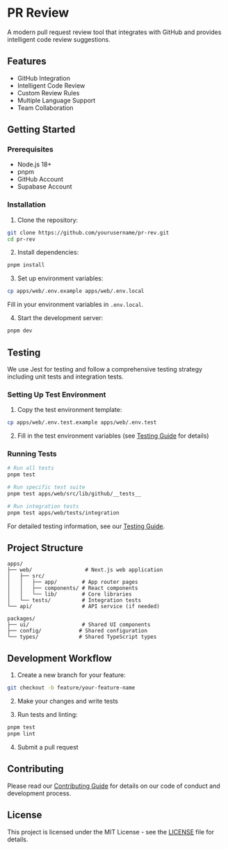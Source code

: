 # PR Review

A modern pull request review tool that integrates with GitHub and provides intelligent code review suggestions.

## Features

- GitHub Integration
- Intelligent Code Review
- Custom Review Rules
- Multiple Language Support
- Team Collaboration

## Getting Started

### Prerequisites

- Node.js 18+
- pnpm
- GitHub Account
- Supabase Account

### Installation

1. Clone the repository:
```bash
git clone https://github.com/yourusername/pr-rev.git
cd pr-rev
```

2. Install dependencies:
```bash
pnpm install
```

3. Set up environment variables:
```bash
cp apps/web/.env.example apps/web/.env.local
```

Fill in your environment variables in `.env.local`.

4. Start the development server:
```bash
pnpm dev
```

## Testing

We use Jest for testing and follow a comprehensive testing strategy including unit tests and integration tests.

### Setting Up Test Environment

1. Copy the test environment template:
```bash
cp apps/web/.env.test.example apps/web/.env.test
```

2. Fill in the test environment variables (see [Testing Guide](docs/Testing/guide.md) for details)

### Running Tests

```bash
# Run all tests
pnpm test

# Run specific test suite
pnpm test apps/web/src/lib/github/__tests__

# Run integration tests
pnpm test apps/web/tests/integration
```

For detailed testing information, see our [Testing Guide](docs/Testing/guide.md).

## Project Structure

```
apps/
├── web/                 # Next.js web application
│   ├── src/
│   │   ├── app/        # App router pages
│   │   ├── components/ # React components
│   │   └── lib/        # Core libraries
│   └── tests/          # Integration tests
└── api/                # API service (if needed)

packages/
├── ui/                 # Shared UI components
├── config/            # Shared configuration
└── types/             # Shared TypeScript types
```

## Development Workflow

1. Create a new branch for your feature:
```bash
git checkout -b feature/your-feature-name
```

2. Make your changes and write tests

3. Run tests and linting:
```bash
pnpm test
pnpm lint
```

4. Submit a pull request

## Contributing

Please read our [Contributing Guide](CONTRIBUTING.md) for details on our code of conduct and development process.

## License

This project is licensed under the MIT License - see the [LICENSE](LICENSE) file for details.
